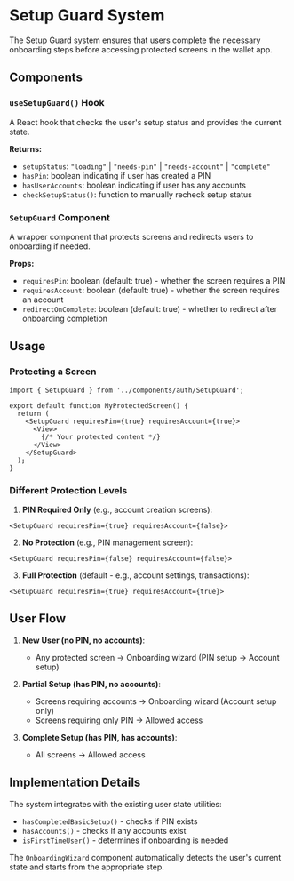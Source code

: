 # Setup Guard System

The Setup Guard system ensures that users complete the necessary onboarding steps before accessing protected screens in the wallet app.

## Components

### `useSetupGuard()` Hook
A React hook that checks the user's setup status and provides the current state.

**Returns:**
- `setupStatus`: `"loading"` | `"needs-pin"` | `"needs-account"` | `"complete"`
- `hasPin`: boolean indicating if user has created a PIN
- `hasUserAccounts`: boolean indicating if user has any accounts
- `checkSetupStatus()`: function to manually recheck setup status

### `SetupGuard` Component
A wrapper component that protects screens and redirects users to onboarding if needed.

**Props:**
- `requiresPin`: boolean (default: true) - whether the screen requires a PIN
- `requiresAccount`: boolean (default: true) - whether the screen requires an account
- `redirectOnComplete`: boolean (default: true) - whether to redirect after onboarding completion

## Usage

### Protecting a Screen
```tsx
import { SetupGuard } from '../components/auth/SetupGuard';

export default function MyProtectedScreen() {
  return (
    <SetupGuard requiresPin={true} requiresAccount={true}>
      <View>
        {/* Your protected content */}
      </View>
    </SetupGuard>
  );
}
```

### Different Protection Levels

1. **PIN Required Only** (e.g., account creation screens):
```tsx
<SetupGuard requiresPin={true} requiresAccount={false}>
```

2. **No Protection** (e.g., PIN management screen):
```tsx
<SetupGuard requiresPin={false} requiresAccount={false}>
```

3. **Full Protection** (default - e.g., account settings, transactions):
```tsx
<SetupGuard requiresPin={true} requiresAccount={true}>
```

## User Flow

1. **New User (no PIN, no accounts)**:
   - Any protected screen → Onboarding wizard (PIN setup → Account setup)

2. **Partial Setup (has PIN, no accounts)**:
   - Screens requiring accounts → Onboarding wizard (Account setup only)
   - Screens requiring only PIN → Allowed access

3. **Complete Setup (has PIN, has accounts)**:
   - All screens → Allowed access

## Implementation Details

The system integrates with the existing user state utilities:
- `hasCompletedBasicSetup()` - checks if PIN exists
- `hasAccounts()` - checks if any accounts exist
- `isFirstTimeUser()` - determines if onboarding is needed

The `OnboardingWizard` component automatically detects the user's current state and starts from the appropriate step.
